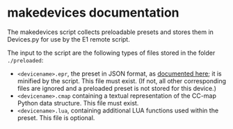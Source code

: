 # makedevices documentation

The makedevices script collects preloadable presets and stores them in Devices.py for use by the E1 remote script.

The input to the script are the following types of files stored in the folder  ```./preloaded```:


- ```<devicename>.epr```, the preset in JSON format, as [documented here](https://docs.electra.one/developers/presetformat.html#preset-json-format); it is minified by the script. This file must exist. (If not, all other corresponding files are ignored and a preloaded preset is not stored for this device.)
- ```<devicename>.cmap``` containing a textual representation of the CC-map Python data structure. This file must exist.
- ```<devicename>.lua```, containing additional LUA functions used within the preset. This file is optional.


